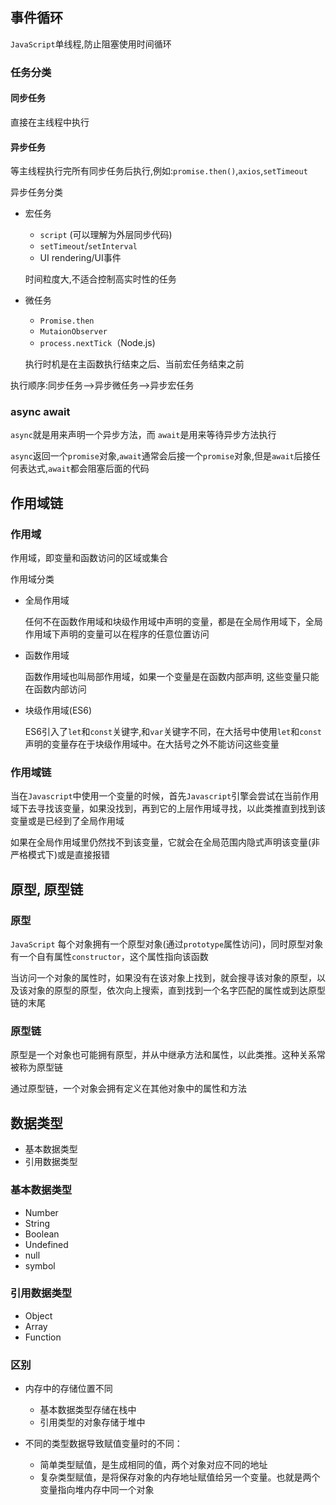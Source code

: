 ## 事件循环

`JavaScript`单线程,防止阻塞使用时间循环

### 任务分类

#### 同步任务

直接在主线程中执行

#### 异步任务

等主线程执行完所有同步任务后执行,例如:`promise.then()`,`axios`,`setTimeout`

异步任务分类

- 宏任务

  - `script` (可以理解为外层同步代码)
  - `setTimeout`/`setInterval`
  - UI rendering/UI事件

  时间粒度大,不适合控制高实时性的任务

- 微任务

  - `Promise.then`
  - `MutaionObserver`
  - `process.nextTick`（Node.js)

  执行时机是在主函数执行结束之后、当前宏任务结束之前

执行顺序:同步任务-->异步微任务-->异步宏任务

### async await

`async`就是用来声明一个异步方法，而 `await`是用来等待异步方法执行

`async`返回一个`promise`对象,`await`通常会后接一个`promise`对象,但是`await`后接任何表达式,`await`都会阻塞后面的代码

## 作用域链

### 作用域

作用域，即变量和函数访问的区域或集合

作用域分类

- 全局作用域

  任何不在函数作用域和块级作用域中声明的变量，都是在全局作用域下，全局作用域下声明的变量可以在程序的任意位置访问

- 函数作用域

  函数作用域也叫局部作用域，如果一个变量是在函数内部声明, 这些变量只能在函数内部访问

- 块级作用域(ES6)

  ES6引入了`let`和`const`关键字,和`var`关键字不同，在大括号中使用`let`和`const`声明的变量存在于块级作用域中。在大括号之外不能访问这些变量

### 作用域链

当在`Javascript`中使用一个变量的时候，首先`Javascript`引擎会尝试在当前作用域下去寻找该变量，如果没找到，再到它的上层作用域寻找，以此类推直到找到该变量或是已经到了全局作用域

如果在全局作用域里仍然找不到该变量，它就会在全局范围内隐式声明该变量(非严格模式下)或是直接报错

## 原型, 原型链

### 原型

`JavaScript` 每个对象拥有一个原型对象(通过`prototype`属性访问)，同时原型对象有一个自有属性`constructor`，这个属性指向该函数

当访问一个对象的属性时，如果没有在该对象上找到，就会搜寻该对象的原型，以及该对象的原型的原型，依次向上搜索，直到找到一个名字匹配的属性或到达原型链的末尾

### 原型链

原型是一个对象也可能拥有原型，并从中继承方法和属性，以此类推。这种关系常被称为原型链

通过原型链，一个对象会拥有定义在其他对象中的属性和方法

## 数据类型

- 基本数据类型
- 引用数据类型

### 基本数据类型

- Number
- String
- Boolean
- Undefined
- null
- symbol

### 引用数据类型

- Object
- Array
- Function

### 区别

- 内存中的存储位置不同
  - 基本数据类型存储在栈中
  - 引用类型的对象存储于堆中

- 不同的类型数据导致赋值变量时的不同：
  - 简单类型赋值，是生成相同的值，两个对象对应不同的地址
  - 复杂类型赋值，是将保存对象的内存地址赋值给另一个变量。也就是两个变量指向堆内存中同一个对象